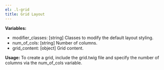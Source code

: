 ```yaml
---
el: .l-grid
title: Grid Layout
---
```


__Variables:__
* modifier_classes: [string] Classes to modify the default layout styling.
* num_of_cols: [string] Number of columns.
* grid_content: [object] Grid content.

__Usage:__
To create a grid, include the grid.twig file and specify the number of columns
via the num_of_cols variable.
